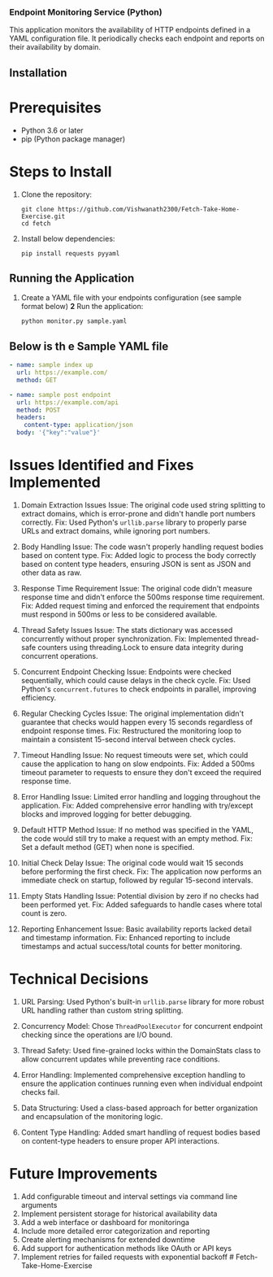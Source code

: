 ### Endpoint Monitoring Service (Python)

This application monitors the availability of HTTP endpoints defined in a YAML configuration file. It periodically checks each endpoint and reports on their availability by domain.

## Installation

# Prerequisites

- Python 3.6 or later
- pip (Python package manager)

# Steps to Install

1. Clone the repository:

   ```
   git clone https://github.com/Vishwanath2300/Fetch-Take-Home-Exercise.git
   cd fetch
   ```

2. Install below dependencies:
   ```
   pip install requests pyyaml
   ```

## Running the Application

1. Create a YAML file with your endpoints configuration (see sample format below)
   **2** Run the application:
   ```
   python monitor.py sample.yaml
   ```

## Below is th e Sample YAML file

```yaml
- name: sample index up
  url: https://example.com/
  method: GET

- name: sample post endpoint
  url: https://example.com/api
  method: POST
  headers:
    content-type: application/json
  body: '{"key":"value"}'
```

# Issues Identified and Fixes Implemented

1.  Domain Extraction Issues
    Issue: The original code used string splitting to extract domains, which is error-prone and didn't handle port numbers correctly.
    Fix: Used Python's `urllib.parse` library to properly parse URLs and extract domains, while ignoring port numbers.

2.  Body Handling
    Issue: The code wasn't properly handling request bodies based on content type.
    Fix: Added logic to process the body correctly based on content type headers, ensuring JSON is sent as JSON and other data as raw.

3.  Response Time Requirement
    Issue: The original code didn't measure response time and didn't enforce the 500ms response time requirement.
    Fix: Added request timing and enforced the requirement that endpoints must respond in 500ms or less to be considered available.

4.  Thread Safety Issues
    Issue: The stats dictionary was accessed concurrently without proper synchronization.
    Fix: Implemented thread-safe counters using threading.Lock to ensure data integrity during concurrent operations.

5.  Concurrent Endpoint Checking
    Issue: Endpoints were checked sequentially, which could cause delays in the check cycle.
    Fix: Used Python's `concurrent.futures` to check endpoints in parallel, improving efficiency.

6.  Regular Checking Cycles
    Issue: The original implementation didn't guarantee that checks would happen every 15 seconds regardless of endpoint response times.
    Fix: Restructured the monitoring loop to maintain a consistent 15-second interval between check cycles.

7.  Timeout Handling
    Issue: No request timeouts were set, which could cause the application to hang on slow endpoints.
    Fix: Added a 500ms timeout parameter to requests to ensure they don't exceed the required response time.

8.  Error Handling
    Issue: Limited error handling and logging throughout the application.
    Fix: Added comprehensive error handling with try/except blocks and improved logging for better debugging.

9.  Default HTTP Method
    Issue: If no method was specified in the YAML, the code would still try to make a request with an empty method.
    Fix: Set a default method (GET) when none is specified.

10. Initial Check Delay
    Issue: The original code would wait 15 seconds before performing the first check.
    Fix: The application now performs an immediate check on startup, followed by regular 15-second intervals.

11. Empty Stats Handling
    Issue: Potential division by zero if no checks had been performed yet.
    Fix: Added safeguards to handle cases where total count is zero.

12. Reporting Enhancement
    Issue: Basic availability reports lacked detail and timestamp information.
    Fix: Enhanced reporting to include timestamps and actual success/total counts for better monitoring.

# Technical Decisions

1. URL Parsing: Used Python's built-in `urllib.parse` library for more robust URL handling rather than custom string splitting.

2. Concurrency Model: Chose `ThreadPoolExecutor` for concurrent endpoint checking since the operations are I/O bound.

3. Thread Safety: Used fine-grained locks within the DomainStats class to allow concurrent updates while preventing race conditions.

4. Error Handling: Implemented comprehensive exception handling to ensure the application continues running even when individual endpoint checks fail.

5. Data Structuring: Used a class-based approach for better organization and encapsulation of the monitoring logic.

6. Content Type Handling: Added smart handling of request bodies based on content-type headers to ensure proper API interactions.

# Future Improvements

1. Add configurable timeout and interval settings via command line arguments
2. Implement persistent storage for historical availability data
3. Add a web interface or dashboard for monitoringa
4. Include more detailed error categorization and reporting
5. Create alerting mechanisms for extended downtime
6. Add support for authentication methods like OAuth or API keys
7. Implement retries for failed requests with exponential backoff
#   F e t c h - T a k e - H o m e - E x e r c i s e  
 